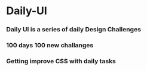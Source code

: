 # Daily-UI
### Daily UI is a series of daily Design Challenges
### 100 days 100 new challanges
### Getting improve CSS with daily tasks
